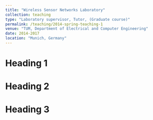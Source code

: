 ```yaml
---
title: "Wireless Sensor Networks Laboratory"
collection: teaching
type: "Laboratory supervisor, Tutor, (Graduate course)"
permalink: /teaching/2014-spring-teaching-1
venue: "TUM, Department of Electrical and Computer Engineering"
date: 2014-2017
location: "Munich, Germany"
---
```


Heading 1
======

Heading 2
======

Heading 3
======
